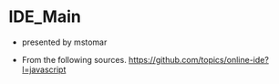 # IDE_Main


- presented by mstomar

- From the following sources. https://github.com/topics/online-ide?l=javascript